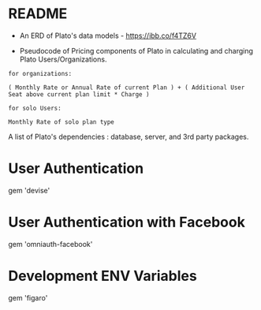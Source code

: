 # README

- An ERD of Plato's data models - https://ibb.co/f4TZ6V

- Pseudocode of Pricing components of Plato in calculating and charging Plato Users/Organizations.
```
for organizations:

( Monthly Rate or Annual Rate of current Plan ) + ( Additional User Seat above current plan limit * Charge )  
  
for solo Users:

Monthly Rate of solo plan type
```
A list of Plato's dependencies : database, server, and 3rd party packages.
# User Authentication
  gem 'devise'
# User Authentication with Facebook
  gem 'omniauth-facebook'
# Development ENV Variables
  gem 'figaro'
  


